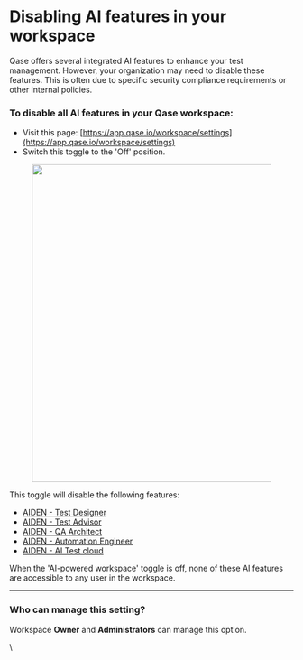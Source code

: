 # Disabling AI features in your workspace

Qase offers several integrated AI features to enhance your test management. However, your organization may need to disable these features. This is often due to specific security compliance requirements or other internal policies.

### To disable all AI features in your Qase workspace: <a href="#h_5ff24becdc" id="h_5ff24becdc"></a>

* Visit this page: [https://app.qase.io/workspace/settings](https://app.qase.io/workspace/settings)
* Switch this toggle to the 'Off' position.

<figure><img src="https://downloads.intercomcdn.com/i/o/wsaz8vex/1621249373/71296a9c950f0f80a76a70b9e5f0/72511.png?expires=1761230700&#x26;signature=5be7cb03ac9c66b99f971370e5a153bc3aa9a1d21dcbc9ab283d45ba9073d868&#x26;req=dSYlF8t6lIJYWvMW1HO4zQzh4v%2F9iP1R3WafYAONlS70gZ4Omm3FJouOVYzJ%0AXUr0VnatxzTlUdqtEcA%3D%0A" alt="" width="563"><figcaption></figcaption></figure>

This toggle will disable the following features:

* [AIDEN - Test Designer](https://help.qase.io/en/articles/9653096-ai-test-case-generator)
* [AIDEN - Test Advisor](https://help.qase.io/en/articles/11981696-aiden-test-advisor)
* [AIDEN - QA Architect](https://help.qase.io/en/articles/11012497-aiden-qa-architect)
* [AIDEN - Automation Engineer](https://help.qase.io/en/articles/11981749-aiden-automation-engineer)
* [AIDEN - AI Test cloud](https://help.qase.io/en/articles/11851804-aiden-ai-test-cloud)

When the 'AI-powered workspace' toggle is off, none of these AI features are accessible to any user in the workspace.

***

### Who can manage this setting?

Workspace **Owner** and **Administrators** can manage this option.

\
